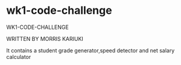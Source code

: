 # wk1-code-challenge

WK1-CODE-CHALLENGE

WRITTEN BY MORRIS KARIUKI

It contains a student grade generator,speed detector and net salary calculator
